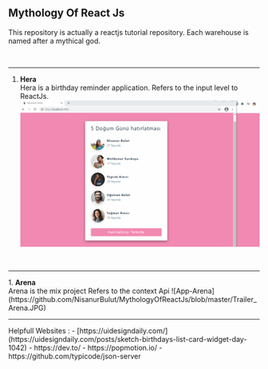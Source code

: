 ## Mythology Of React Js
<p>This repository is actually a reactjs tutorial repository. Each warehouse is named after a mythical god.</p>
<br><hr>

1. <b> Hera </b> </br>
Hera is a birthday reminder application.
Refers to the input level to ReactJs.
![App-Hera](https://github.com/NisanurBulut/MythologyOfReactJs/blob/master/Trailer_Hera.gif)
<br>
<hr>
1. <b> Arena </b> </br>
Arena is the mix project
Refers to the  context Api
![App-Arena](https://github.com/NisanurBulut/MythologyOfReactJs/blob/master/Trailer_Arena.JPG)
<br>
<hr>
Helpfull Websites :
- [https://uidesigndaily.com/](https://uidesigndaily.com/posts/sketch-birthdays-list-card-widget-day-1042)
- https://dev.to/
- https://popmotion.io/
- https://github.com/typicode/json-server